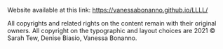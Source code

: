 Website available at this link: https://vanessabonanno.github.io/LLLL/

All copyrights and related rights on the content remain with their original owners.
All copyright on the typographic and layout choices are 2021 © Sarah Tew, Denise Biasio, Vanessa Bonanno.
